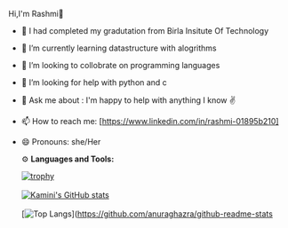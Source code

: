 Hi,I'm Rashmi👋
- 🔭 I had completed my gradutation from Birla Insitute Of Technology
- 🌱 I’m currently learning datastructure with alogrithms
- 👯 I’m looking to collobrate on programming languages
- 🤔 I’m looking for help with python and c
- 💬 Ask me about : I'm happy to help with anything I know ✌️
- 📫 How to reach me: [https://www.linkedin.com/in/rashmi-01895b210] 
- 😄 Pronouns: she/Her
   
  ⚙️ <b>Languages and Tools:</b>
  
  [![trophy](https://github-profile-trophy.vercel.app/?username=Rashmi&theme=onedark)](https://github.com/ryo-ma/github-profile-trophy)
  <br>
  <br>
  [![Kamini's GitHub stats](https://github-readme-stats.vercel.app/api?username=Rashmi)](https://github.com/anuraghazra/github-readme-stats)
  <br>
  <br>
  [![Top Langs](https://github-readme-stats.vercel.app/api/top-langs/?username=Rashmi5&layout=compact)](https://github.com/anuraghazra/github-readme-stats
  <br>
 
